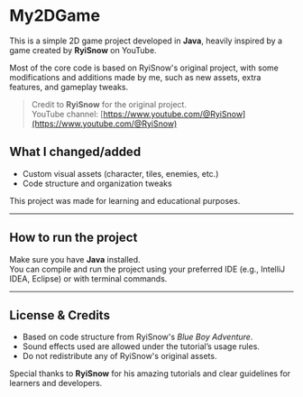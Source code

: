 # My2DGame

This is a simple 2D game project developed in **Java**, heavily inspired by a game created by **RyiSnow** on YouTube.

Most of the core code is based on RyiSnow's original project, with some modifications and additions made by me, such as new assets, extra features, and gameplay tweaks.

> Credit to **RyiSnow** for the original project.  
> YouTube channel: [https://www.youtube.com/@RyiSnow](https://www.youtube.com/@RyiSnow)  

## What I changed/added

- Custom visual assets (character, tiles, enemies, etc.)
- Code structure and organization tweaks

This project was made for learning and educational purposes.

---

## How to run the project

Make sure you have **Java** installed.  
You can compile and run the project using your preferred IDE (e.g., IntelliJ IDEA, Eclipse) or with terminal commands.

---

## License & Credits

- Based on code structure from RyiSnow's *Blue Boy Adventure*.
- Sound effects used are allowed under the tutorial’s usage rules.
- Do not redistribute any of RyiSnow's original assets.

Special thanks to **RyiSnow** for his amazing tutorials and clear guidelines for learners and developers.
